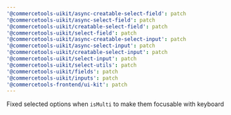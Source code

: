 ```yaml
---
'@commercetools-uikit/async-creatable-select-field': patch
'@commercetools-uikit/async-select-field': patch
'@commercetools-uikit/creatable-select-field': patch
'@commercetools-uikit/select-field': patch
'@commercetools-uikit/async-creatable-select-input': patch
'@commercetools-uikit/async-select-input': patch
'@commercetools-uikit/creatable-select-input': patch
'@commercetools-uikit/select-input': patch
'@commercetools-uikit/select-utils': patch
'@commercetools-uikit/fields': patch
'@commercetools-uikit/inputs': patch
'@commercetools-frontend/ui-kit': patch
---
```


Fixed selected options when `isMulti` to make them focusable with keyboard
